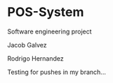 # POS-System
Software engineering project 

Jacob Galvez

Rodrigo Hernandez

Testing for pushes in my branch...